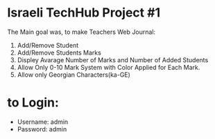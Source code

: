 # Israeli TechHub Project #1

The Main goal was, to make Teachers Web Journal:

1. Add/Remove Student
2. Add/Remove Students Marks
3. Displey Avarage Number of Marks and Number of Added Students
4. Allow Only 0-10 Mark System with Color Applied for Each Mark.
5. Allow only Georgian Characters(ka-GE)

# to Login:
- Username: admin
- Password: admin
